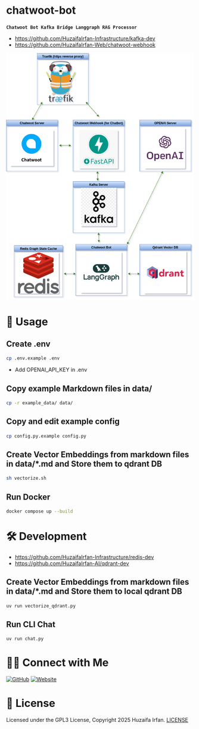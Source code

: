 
# chatwoot-bot
**`Chatwoot Bot Kafka Bridge Langgraph RAG Processor`**

- https://github.com/HuzaifaIrfan-Infrastructure/kafka-dev
- https://github.com/HuzaifaIrfan-Web/chatwoot-webhook

<!-- •[Link](#)

<hr>

## 🎬 Demo Video

[![Demo](https://img.youtube.com/vi/video_id/0.jpg)](https://www.youtube.com/watch?v=video_id)

![overview](overview.drawio.png)

-->

![overview](overview.drawio.png)

# 🚀 Usage

## Create .env
```sh
cp .env.example .env
```
- Add OPENAI_API_KEY in .env

## Copy example Markdown files in data/
```sh
cp -r example_data/ data/
```

## Copy and edit example config
```sh
cp config.py.example config.py
```

## Create Vector Embeddings from markdown files in data/*.md and Store them to qdrant DB
```sh
sh vectorize.sh
```

## Run Docker
```sh
docker compose up --build
```

# 🛠️ Development

- https://github.com/HuzaifaIrfan-Infrastructure/redis-dev
- https://github.com/HuzaifaIrfan-AI/qdrant-dev

## Create Vector Embeddings from markdown files in data/*.md and Store them to local qdrant DB
```sh
uv run vectorize_qdrant.py
```

## Run CLI Chat
```sh
uv run chat.py
```





# 🤝🏻 Connect with Me

[![GitHub](https://img.shields.io/badge/Github-%23222.svg?style=for-the-badge&logo=github&logoColor=white)](https://github.com/HuzaifaIrfan/)
[![Website](https://img.shields.io/badge/Website-%23222.svg?style=for-the-badge&logo=google-chrome&logoColor==%234285F4)](https://www.huzaifairfan.com)

# 📜 License

Licensed under the GPL3 License, Copyright 2025 Huzaifa Irfan. [LICENSE](LICENSE)
